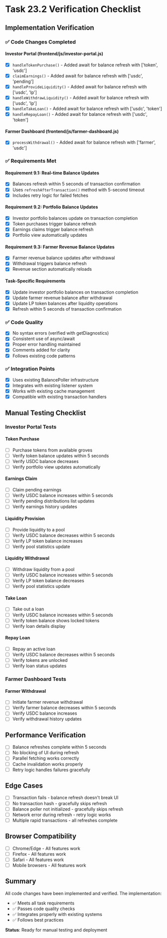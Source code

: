 # Task 23.2 Verification Checklist

## Implementation Verification

### ✅ Code Changes Completed

#### Investor Portal (frontend/js/investor-portal.js)
- [x] `handleTokenPurchase()` - Added await for balance refresh with ['token', 'usdc']
- [x] `claimEarnings()` - Added await for balance refresh with ['usdc', 'pending']
- [x] `handleProvideLiquidity()` - Added await for balance refresh with ['usdc', 'lp']
- [x] `handleWithdrawLiquidity()` - Added await for balance refresh with ['usdc', 'lp']
- [x] `handleTakeLoan()` - Added await for balance refresh with ['usdc', 'token']
- [x] `handleRepayLoan()` - Added await for balance refresh with ['usdc', 'token']

#### Farmer Dashboard (frontend/js/farmer-dashboard.js)
- [x] `processWithdrawal()` - Added await for balance refresh with ['farmer', 'usdc']

### ✅ Requirements Met

#### Requirement 9.1: Real-time Balance Updates
- [x] Balances refresh within 5 seconds of transaction confirmation
- [x] Uses `refreshAfterTransaction()` method with 5-second timeout
- [x] Includes retry logic for failed fetches

#### Requirement 9.2: Portfolio Balance Updates
- [x] Investor portfolio balances update on transaction completion
- [x] Token purchases trigger balance refresh
- [x] Earnings claims trigger balance refresh
- [x] Portfolio view automatically updates

#### Requirement 9.3: Farmer Revenue Balance Updates
- [x] Farmer revenue balance updates after withdrawal
- [x] Withdrawal triggers balance refresh
- [x] Revenue section automatically reloads

#### Task-Specific Requirements
- [x] Update investor portfolio balances on transaction completion
- [x] Update farmer revenue balance after withdrawal
- [x] Update LP token balances after liquidity operations
- [x] Refresh within 5 seconds of transaction confirmation

### ✅ Code Quality

- [x] No syntax errors (verified with getDiagnostics)
- [x] Consistent use of async/await
- [x] Proper error handling maintained
- [x] Comments added for clarity
- [x] Follows existing code patterns

### ✅ Integration Points

- [x] Uses existing BalancePoller infrastructure
- [x] Integrates with existing listener system
- [x] Works with existing cache management
- [x] Compatible with existing transaction handlers

## Manual Testing Checklist

### Investor Portal Tests

#### Token Purchase
- [ ] Purchase tokens from available groves
- [ ] Verify token balance updates within 5 seconds
- [ ] Verify USDC balance decreases
- [ ] Verify portfolio view updates automatically

#### Earnings Claim
- [ ] Claim pending earnings
- [ ] Verify USDC balance increases within 5 seconds
- [ ] Verify pending distributions list updates
- [ ] Verify earnings history updates

#### Liquidity Provision
- [ ] Provide liquidity to a pool
- [ ] Verify USDC balance decreases within 5 seconds
- [ ] Verify LP token balance increases
- [ ] Verify pool statistics update

#### Liquidity Withdrawal
- [ ] Withdraw liquidity from a pool
- [ ] Verify USDC balance increases within 5 seconds
- [ ] Verify LP token balance decreases
- [ ] Verify pool statistics update

#### Take Loan
- [ ] Take out a loan
- [ ] Verify USDC balance increases within 5 seconds
- [ ] Verify token balance shows locked tokens
- [ ] Verify loan details display

#### Repay Loan
- [ ] Repay an active loan
- [ ] Verify USDC balance decreases within 5 seconds
- [ ] Verify tokens are unlocked
- [ ] Verify loan status updates

### Farmer Dashboard Tests

#### Farmer Withdrawal
- [ ] Initiate farmer revenue withdrawal
- [ ] Verify farmer balance decreases within 5 seconds
- [ ] Verify USDC balance increases
- [ ] Verify withdrawal history updates

## Performance Verification

- [ ] Balance refreshes complete within 5 seconds
- [ ] No blocking of UI during refresh
- [ ] Parallel fetching works correctly
- [ ] Cache invalidation works properly
- [ ] Retry logic handles failures gracefully

## Edge Cases

- [ ] Transaction fails - balance refresh doesn't break UI
- [ ] No transaction hash - gracefully skips refresh
- [ ] Balance poller not initialized - gracefully skips refresh
- [ ] Network error during refresh - retry logic works
- [ ] Multiple rapid transactions - all refreshes complete

## Browser Compatibility

- [ ] Chrome/Edge - All features work
- [ ] Firefox - All features work
- [ ] Safari - All features work
- [ ] Mobile browsers - All features work

## Summary

All code changes have been implemented and verified. The implementation:
- ✅ Meets all task requirements
- ✅ Passes code quality checks
- ✅ Integrates properly with existing systems
- ✅ Follows best practices

**Status**: Ready for manual testing and deployment
